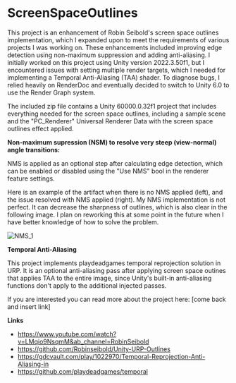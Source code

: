 # ScreenSpaceOutlines
This project is an enhancement of Robin Seibold's screen space outlines implementation, which I expanded upon to meet the requirements of various projects I was working on. These enhancements included improving edge detection using non-maximum suppression and adding anti-aliasing. I initially worked on this project using Unity version 2022.3.50f1, but I encountered issues with setting multiple render targets, which I needed for implementing a Temporal Anti-Aliasing (TAA) shader. To diagnose bugs, I relied heavily on RenderDoc and eventually decided to switch to Unity 6.0 to use the Render Graph system.

The included zip file contains a Unity 60000.0.32f1 project that includes everything needed for the screen space outlines, including a sample scene and the "PC_Renderer" Universal Renderer Data with the screen space outlines effect applied.

**Non-maximum supression (NSM) to resolve very steep (view-normal) angle transitions:**

NMS is applied as an optional step after calculating edge detection, which can be enabled or disabled using the "Use NMS" bool in the renderer feature settings.

Here is an example of the artifact when there is no NMS applied (left), and the issue resolved with NMS applied (right). My NMS implementation is not perfect. It can decrease the sharpness of outlines, which is also clear in the following image. I plan on reworking this at some point in the future when I have better knowledge of how to solve the problem. 

![NMS_1](https://github.com/user-attachments/assets/09fd89b1-6e21-420b-8960-80e9d45cd1cd)

**Temporal Anti-Aliasing** 

This project implements playdeadgames temporal reprojection solution in URP. It is an optional anti-aliasing pass after applying screen space outines that applies TAA to the entire image, since Unity's built-in anti-aliasing functions don't apply to the additional injected passes.

If you are interested you can read more about the project here:
[come back and insert link]

**Links**
- https://www.youtube.com/watch?v=LMqio9NsqmM&ab_channel=RobinSeibold
- https://github.com/Robinseibold/Unity-URP-Outlines
- https://gdcvault.com/play/1022970/Temporal-Reprojection-Anti-Aliasing-in
- https://github.com/playdeadgames/temporal
